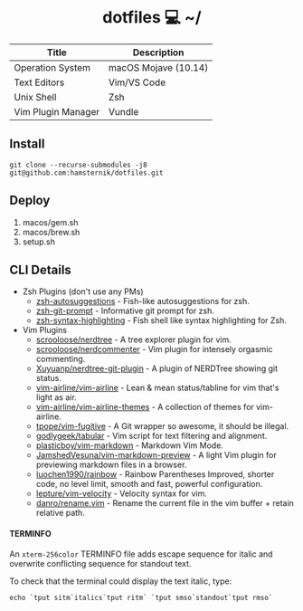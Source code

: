 <h1 align="center">dotfiles 💻 ~/</h1>

Title | Description
----- | ----------
Operation System | macOS Mojave (10.14)
Text Editors | Vim/VS Code
Unix Shell | Zsh
Vim Plugin Manager | Vundle

## Install

`git clone --recurse-submodules -j8 git@github.com:hamsternik/dotfiles.git`

## Deploy

1. macos/gem.sh
2. macos/brew.sh
3. setup.sh

## CLI Details
- Zsh Plugins (don't use any PMs)
    - [zsh-autosuggestions](https://github.com/zsh-users/zsh-autosuggestions) - Fish-like autosuggestions for zsh.
    - [zsh-git-prompt](https://github.com/olivierverdier/zsh-git-prompt) - Informative git prompt for zsh.
    - [zsh-syntax-highlighting](https://github.com/zsh-users/zsh-syntax-highlighting) - Fish shell like syntax highlighting for Zsh.
- Vim Plugins
    - [scrooloose/nerdtree](https://github.com/scrooloose/nerdtree) - A tree explorer plugin for vim.
    - [scrooloose/nerdcommenter](https://github.com/scrooloose/nerdcommenter) - Vim plugin for intensely orgasmic commenting.
    - [Xuyuanp/nerdtree-git-plugin](https://github.com/Xuyuanp/nerdtree-git-plugin) - A plugin of NERDTree showing git status.
    - [vim-airline/vim-airline](https://github.com/vim-airline/vim-airline) - Lean & mean status/tabline for vim that's light as air.
    - [vim-airline/vim-airline-themes](https://github.com/vim-airline/vim-airline-themes) - A collection of themes for vim-airline.
    - [tpope/vim-fugitive](https://github.com/tpope/vim-fugitive) - A Git wrapper so awesome, it should be illegal.
    - [godlygeek/tabular](https://github.com/godlygeek/tabular) - Vim script for text filtering and alignment.
    - [plasticboy/vim-markdown](https://github.com/plasticboy/vim-markdown) - Markdown Vim Mode.
    - [JamshedVesuna/vim-markdown-preview](https://github.com/JamshedVesuna/vim-markdown-preview) - A light Vim plugin for previewing markdown files in a browser.
    - [luochen1990/rainbow](https://github.com/luochen1990/rainbow) - Rainbow Parentheses Improved, shorter code, no level limit, smooth and fast, powerful
        configuration.
    - [lepture/vim-velocity](https://github.com/lepture/vim-velocity) - Velocity syntax for vim.
    - [danro/rename.vim](https://github.com/danro/rename.vim) - Rename the current file in the vim buffer + retain relative path.

#### TERMINFO

An `xterm-256color` TERMINFO file adds escape sequence for italic and overwrite conflicting sequence for standout text.

To check that the terminal could display the text italic, type:

```
echo `tput sitm`italics`tput ritm` `tput smso`standout`tput rmso`
```
